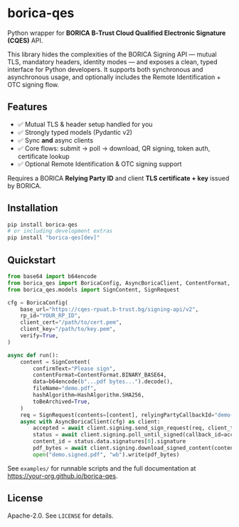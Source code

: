 # borica-qes

Python wrapper for **BORICA B‑Trust Cloud Qualified Electronic Signature (CQES)** API.

This library hides the complexities of the BORICA Signing API — mutual TLS, mandatory headers, identity modes — and exposes a clean, typed interface for Python developers. It supports both synchronous and asynchronous usage, and optionally includes the Remote Identification + OTC signing flow.

## Features

- ✅ Mutual TLS & header setup handled for you
- ✅ Strongly typed models (Pydantic v2)
- ✅ Sync **and** async clients
- ✅ Core flows: submit → poll → download, QR signing, token auth, certificate lookup
- ✅ Optional Remote Identification & OTC signing support

Requires a BORICA **Relying Party ID** and client **TLS certificate + key** issued by BORICA.

## Installation

```bash
pip install borica-qes
# or including development extras
pip install "borica-qes[dev]"
```

## Quickstart

```python
from base64 import b64encode
from borica_qes import BoricaConfig, AsyncBoricaClient, ContentFormat, HashAlgorithm
from borica_qes.models import SignContent, SignRequest

cfg = BoricaConfig(
    base_url="https://cqes-rpuat.b-trust.bg/signing-api/v2",
    rp_id="YOUR_RP_ID",
    client_cert="/path/to/cert.pem",
    client_key="/path/to/key.pem",
    verify=True,
)

async def run():
    content = SignContent(
        confirmText="Please sign",
        contentFormat=ContentFormat.BINARY_BASE64,
        data=b64encode(b"...pdf bytes...").decode(),
        fileName="demo.pdf",
        hashAlgorithm=HashAlgorithm.SHA256,
        toBeArchived=True,
    )
    req = SignRequest(contents=[content], relyingPartyCallbackId="demo-1")
    async with AsyncBoricaClient(cfg) as client:
        accepted = await client.signing.send_sign_request(req, client_token="TOKEN_OR_PROFILE_OTP_OR_PERSONAL_ID")
        status = await client.signing.poll_until_signed(callback_id=accepted.data.callbackId)
        content_id = status.data.signatures[0].signature
        pdf_bytes = await client.signing.download_signed_content(content_id)
        open("demo.signed.pdf", "wb").write(pdf_bytes)

```

See `examples/` for runnable scripts and the full documentation at https://your-org.github.io/borica-qes.

## License

Apache-2.0. See `LICENSE` for details.
